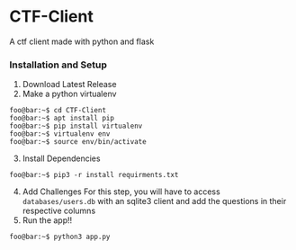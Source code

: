 # CTF-Client
A ctf client made with python and flask

### Installation and Setup
1. Download Latest Release
2. Make a python virtualenv
```console
foo@bar:~$ cd CTF-Client
foo@bar:~$ apt install pip
foo@bar:~$ pip install virtualenv
foo@bar:~$ virtualenv env
foo@bar:~$ source env/bin/activate
```
3. Install Dependencies
```console
foo@bar:~$ pip3 -r install requirments.txt
```
4. Add Challenges
For this step, you will have to access `databases/users.db` with an sqlite3 client and add the questions in their respective columns
5. Run the app!!
```console
foo@bar:~$ python3 app.py
```
